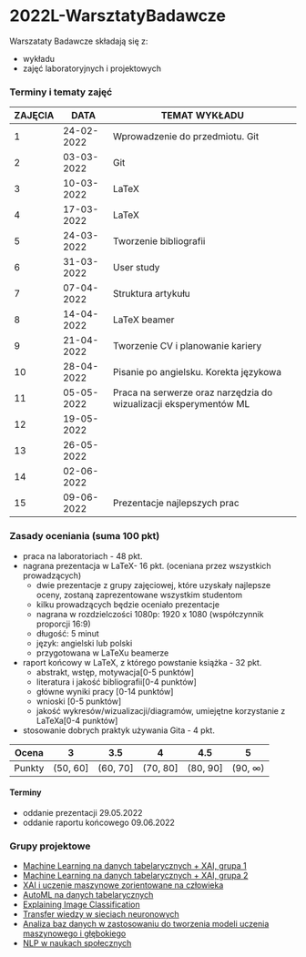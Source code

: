 # 2022L-WarsztatyBadawcze

Warszataty Badawcze składają się z:
 - wykładu
 - zajęć laboratoryjnych i projektowych

### Terminy i tematy zajęć 

<table>
<thead>
  <tr>
    <th>ZAJĘCIA</th>
    <th>DATA</th>
    <th>TEMAT WYKŁADU</th>
  </tr>
</thead>
<tbody>
  <tr>
    <td>1</td>
    <td>24-02-2022</td>
    <td>Wprowadzenie do przedmiotu. Git</td>
  </tr>
    <td>2</td>
    <td>03-03-2022</td>
    <td>Git</td>
  </tr>
    <tr>
    <td>3</td>
    <td>10-03-2022</td>
    <td>LaTeX</td>
  </tr>
  <tr>
  <tr>
    <td>4</td>
    <td>17-03-2022</td>
    <td>LaTeX</td>
  </tr>
  <tr>
    <td>5</td>
    <td>24-03-2022</td>
    <td>Tworzenie bibliografii</td>
  </tr>
  <tr>
    <td>6</td>
    <td>31-03-2022</td>
    <td>User study</td>
  </tr>
  <tr>
    <td>7</td>
    <td>07-04-2022</td>
    <td>Struktura artykułu</td>
  </tr>
  <tr>
    <td>8</td>
    <td>14-04-2022</td>
    <td>LaTeX beamer</td>
  </tr>
  <tr>
    <td>9</td>
    <td>21-04-2022</td>
    <td>Tworzenie CV i planowanie kariery</td>
  </tr>
  <tr>
    <td>10</td>
    <td>28-04-2022</td>
    <td>Pisanie po angielsku. Korekta językowa</td>
  </tr>
  <tr>
    <td>11</td>
    <td>05-05-2022</td>
    <td>Praca na serwerze oraz narzędzia do wizualizacji eksperymentów ML</td>
  </tr>
  <tr>
    <td>12</td>
    <td>19-05-2022</td>
    <td></td>
  </tr>
  <tr>
    <td>13</td>
    <td>26-05-2022</td>
    <td></td>
  </tr>
  <tr>
    <td>14</td>
    <td>02-06-2022</td>
    <td></td>
  </tr>

  <tr>
    <td>15</td>
    <td>09-06-2022</td>
    <td>Prezentacje najlepszych prac</td>
  </tr>
</tbody>
</table>

### Zasady oceniania (suma 100 pkt)
-   praca na laboratoriach - 48 pkt.
-   nagrana prezentacja w LaTeX- 16 pkt. (oceniana przez wszystkich prowadzących)
	- dwie prezentacje z grupy zajęciowej, które uzyskały najlepsze oceny, zostaną zaprezentowane wszystkim studentom
	- kilku prowadzących będzie oceniało prezentacje
	- nagrana w rozdzielczości 1080p: 1920 x 1080 (współczynnik proporcji 16:9)
	- długość: 5 minut
	- język: angielski lub polski
	- przygotowana w LaTeXu beamerze
-   raport końcowy w LaTeX, z którego powstanie książka - 32 pkt.
	- abstrakt, wstęp, motywacja[0-5 punktów]
	- literatura i jakość bibliografii[0-4 punktów]
	- główne wyniki pracy [0-14 punktów]
	- wnioski [0-5 punktów]
	- jakość wykresów/wizualizacji/diagramów, umiejętne korzystanie z LaTeXa[0-4 punktów]
-   stosowanie dobrych praktyk używania Gita - 4 pkt.

| Ocena |  3 | 3.5 | 4 | 4.5 | 5 |
|:---:|:---:|:---:|:---:|:---:|:---:|
| Punkty   | (50, 60] | (60, 70] | (70, 80] | (80, 90] | (90, ∞) |

#### Terminy
- oddanie prezentacji 29.05.2022
- oddanie raportu końcowego 09.06.2022

### Grupy projektowe
- [Machine Learning na danych tabelarycznych + XAI, grupa 1](https://github.com/MI2-Education/2022L-WB-ML-1)
- [Machine Learning na danych tabelarycznych + XAI, grupa 2](https://github.com/MI2-Education/2022L-WB-ML-2)
- [XAI i uczenie maszynowe zorientowane na człowieka](https://github.com/MI2-Education/2022L-WB-XAI-tabular)
- [AutoML na danych tabelarycznych](https://github.com/MI2-Education/2022L-WB-AutoML)
- [Explaining Image Classification](https://github.com/MI2-Education/2022L-WB-XIC)
- [Transfer wiedzy w sieciach neuronowych](https://github.com/MI2-Education/2022L-WB-TL)
- [Analiza baz danych w zastosowaniu do tworzenia modeli uczenia maszynowego i głębokiego](https://github.com/MI2-Education/2022L-WB-data)
- [NLP w naukach społecznych](https://github.com/MI2-Education/2022L-WB-NLP)
